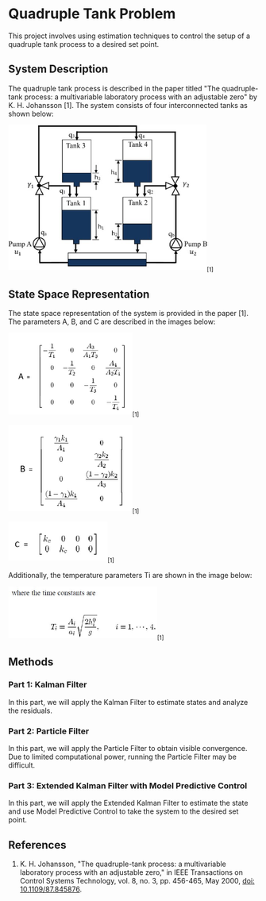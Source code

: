 <body>

<h1>Quadruple Tank Problem</h1>

<p>This project involves using estimation techniques to control the setup of a quadruple tank process to a desired set point.</p>

<h2>System Description</h2>

<p>The quadruple tank process is described in the paper titled "The quadruple-tank process: a multivariable laboratory process with an adjustable zero" by K. H. Johansson [1]. The system consists of four interconnected tanks as shown below:</p>
<!-- Include the image for tank.jpg -->
<img src="Pics/tank.jpg" alt="Quadruple Tank Process" style="width: 400px;"><sub>[1]</sub>

<h2>State Space Representation</h2>

<p>The state space representation of the system is provided in the paper [1]. The parameters A, B, and C are described in the images below:</p>

<!-- Include the image for A.jpg -->
<img src="Pics/A.jpg" alt="Parameter A" style="width: 250px;"><sub>[1]</sub>

<!-- Include the image for B.jpg -->
<img src="Pics/B.jpg" alt="Parameter B" style="width: 250px;"><sub>[1]</sub>

<!-- Include the image for C.jpg -->
<img src="Pics/C.jpg" alt="Parameter C" style="width: 200px;"><sub>[1]</sub>

<p>Additionally, the temperature parameters Ti are shown in the image below:</p>

<!-- Include the image for Ti.jpg -->
<img src="Pics/Ti.jpg" alt="Temperature Parameters" style="width: 300px;"><sub>[1]</sub>

<h2>Methods</h2>

<h3>Part 1: Kalman Filter</h3>

<p>In this part, we will apply the Kalman Filter to estimate states and analyze the residuals.</p>

<h3>Part 2: Particle Filter</h3>

<p>In this part, we will apply the Particle Filter to obtain visible convergence. Due to limited computational power, running the Particle Filter may be difficult.</p>

<h3>Part 3: Extended Kalman Filter with Model Predictive Control</h3>

<p>In this part, we will apply the Extended Kalman Filter to estimate the state and use Model Predictive Control to take the system to the desired set point.</p>



<h2>References</h2>

<ol>
  <li>K. H. Johansson, "The quadruple-tank process: a multivariable laboratory process with an adjustable zero," in IEEE Transactions on Control Systems Technology, vol. 8, no. 3, pp. 456-465, May 2000, <a href="https://doi.org/10.1109/87.845876">doi: 10.1109/87.845876</a>.</li>
</ol>

</body>


